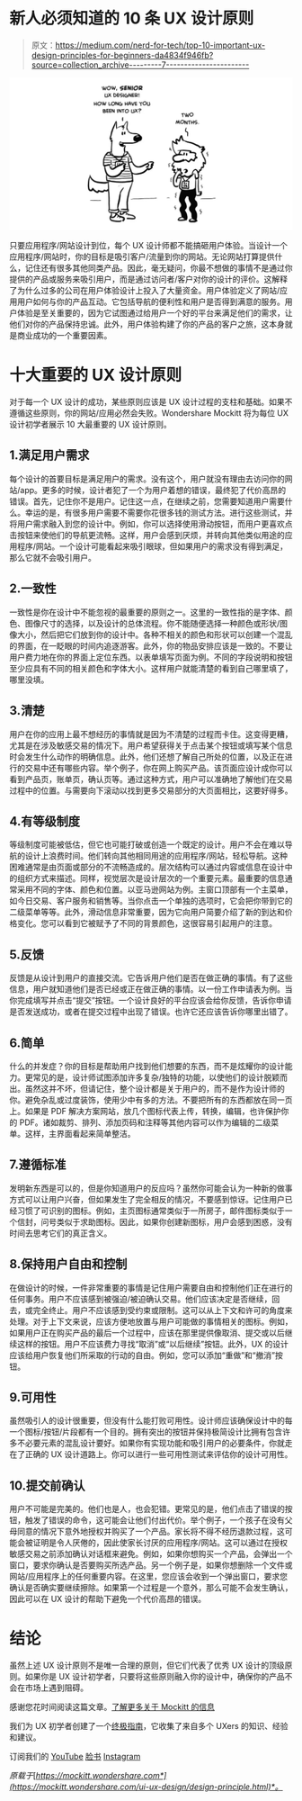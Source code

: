 # 新人必须知道的 10 条 UX 设计原则

> 原文：<https://medium.com/nerd-for-tech/top-10-important-ux-design-principles-for-beginners-da4834f946fb?source=collection_archive---------7----------------------->

![](img/3ea684af9b195f3c2301cbe62002f534.png)

只要应用程序/网站设计到位，每个 UX 设计师都不能搞砸用户体验。当设计一个应用程序/网站时，你的目标是吸引客户/流量到你的网站。无论网站打算提供什么，记住还有很多其他同类产品。因此，毫无疑问，你最不想做的事情不是通过你提供的产品或服务来吸引用户，而是通过访问者/客户对你的设计的评价。这解释了为什么过多的公司在用户体验设计上投入了大量资金。用户体验定义了网站/应用用户如何与你的产品互动。它包括导航的便利性和用户是否得到满意的服务。用户体验是至关重要的，因为它试图通过给用户一个好的平台来满足他们的需求，让他们对你的产品保持忠诚。此外，用户体验构建了你的产品的客户之旅，这本身就是商业成功的一个重要因素。

# 十大重要的 UX 设计原则

对于每一个 UX 设计的成功，某些原则应该是 UX 设计过程的支柱和基础。如果不遵循这些原则，你的网站/应用必然会失败。Wondershare Mockitt 将为每位 UX 设计初学者展示 10 大最重要的 UX 设计原则。

## 1.满足用户需求

每个设计的首要目标是满足用户的需求。没有这个，用户就没有理由去访问你的网站/app。更多的时候，设计者犯了一个为用户着想的错误，最终犯了代价高昂的错误。首先，记住你不是用户。记住这一点，在继续之前，您需要知道用户需要什么。幸运的是，有很多用户需要不需要你花很多钱的测试方法。进行这些测试，并将用户需求融入到您的设计中。例如，你可以选择使用滑动按钮，而用户更喜欢点击按钮来使他们的导航更流畅。这样，用户会感到厌烦，并转向其他类似用途的应用程序/网站。一个设计可能看起来吸引眼球，但如果用户的需求没有得到满足，那么它就不会吸引用户。

## 2.一致性

一致性是你在设计中不能忽视的最重要的原则之一。这里的一致性指的是字体、颜色、图像尺寸的选择，以及设计的总体流程。你不能随便选择一种颜色或形状/图像大小，然后把它们放到你的设计中。各种不相关的颜色和形状可以创建一个混乱的界面，在一眨眼的时间内追逐游客。此外，你的物品安排应该是一致的。不要让用户费力地在你的界面上定位东西。以表单填写页面为例。不同的字段说明和按钮至少应具有不同的相关颜色和字体大小。这样用户就能清楚的看到自己哪里填了，哪里没填。

## 3.清楚

用户在你的应用上最不想经历的事情就是因为不清楚的过程而卡住。这变得更糟，尤其是在涉及敏感交易的情况下。用户希望获得关于点击某个按钮或填写某个信息时会发生什么动作的明确信息。此外，他们还想了解自己所处的位置，以及正在进行的交易中还有哪些内容。举个例子，你在网上购买产品。该页面应设计成你可以看到产品页，账单页，确认页等。通过这种方式，用户可以准确地了解他们在交易过程中的位置。与需要向下滚动以找到更多交易部分的大页面相比，这要好得多。

## 4.有等级制度

等级制度可能被低估，但它也可能打破或创造一个既定的设计。用户不会在难以导航的设计上浪费时间。他们转向其他相同用途的应用程序/网站，轻松导航。这种困难通常是由页面或部分的不流畅造成的。层次结构可以通过内容或信息在设计中的组织方式来描述。同样，视觉层次是设计层次的一个重要元素。最重要的信息通常采用不同的字体、颜色和位置。以亚马逊网站为例。主窗口顶部有一个主菜单，如今日交易、客户服务和销售等。当你点击一个单独的选项时，它会把你带到它的二级菜单等等。此外，滑动信息非常重要，因为它向用户简要介绍了新的到达和价格变化。您可以看到它被赋予了不同的背景颜色，这很容易引起用户的注意。

## 5.反馈

反馈是从设计到用户的直接交流。它告诉用户他们是否在做正确的事情。有了这些信息，用户就知道他们是否已经或正在做正确的事情。以一份工作申请表为例。当你完成填写并点击“提交”按钮。一个设计良好的平台应该会给你反馈，告诉你申请是否发送成功，或者在提交过程中出现了错误。也许它还应该告诉你哪里出错了。

## 6.简单

什么的并发症？你的目标是帮助用户找到他们想要的东西，而不是炫耀你的设计能力。更常见的是，设计师试图添加许多复杂/独特的功能，以使他们的设计脱颖而出。虽然这并不坏，但请记住，整个设计都是关于用户的，而不是作为设计师的你。避免杂乱或过度装饰，使用少中有多的方法。不要把所有的东西都放在同一页上。如果是 PDF 解决方案网站，放几个图标代表上传，转换，编辑，也许保护你的 PDF。诸如裁剪、排列、添加页码和注释等其他内容可以作为编辑的二级菜单。这样，主界面看起来简单整洁。

## 7.遵循标准

发明新东西是可以的，但是你知道用户的反应吗？虽然你可能会认为一种新的做事方式可以让用户兴奋，但如果发生了完全相反的情况，不要感到惊讶。记住用户已经习惯了可识别的图标。例如，主页图标通常类似于一所房子，邮件图标类似于一个信封，问号类似于求助图标。因此，如果你创建新图标，用户会感到困惑，没有时间去思考它们的真正含义。

## 8.保持用户自由和控制

在做设计的时候，一件非常重要的事情是记住用户需要自由和控制他们正在进行的任何事务。用户不应该感到被强迫/被迫确认交易。他们应该决定是否继续，回去，或完全终止。用户不应该感到受约束或限制。这可以从上下文和许可的角度来处理。对于上下文来说，应该方便地放置与用户可能做的事情相关的图标。例如，如果用户正在购买产品的最后一个过程中，应该在那里提供像取消、提交或以后继续这样的按钮。用户不应该费力寻找“取消”或“以后继续”按钮。此外，UX 的设计应该给用户恢复他们所采取的行动的自由。例如，您可以添加“重做”和“撤消”按钮。

## 9.可用性

虽然吸引人的设计很重要，但没有什么能打败可用性。设计师应该确保设计中的每一个图标/按钮/片段都有一个目的。拥有突出的按钮并保持极简设计比拥有包含许多不必要元素的混乱设计要好。如果你有实现功能和吸引用户的必要条件，你就走在了正确的 UX 设计道路上。你可以进行一些可用性测试来评估你的设计可用性。

## 10.提交前确认

用户不可能是完美的。他们也是人，也会犯错。更常见的是，他们点击了错误的按钮，触发了错误的命令，这可能会让他们付出代价。举个例子，一个孩子在没有父母同意的情况下意外地授权并购买了一个产品。家长将不得不经历退款过程，这可能会被证明是令人厌倦的，因此使家长讨厌的应用程序/网站。这可以通过在授权敏感交易之前添加确认对话框来避免。例如，如果你想购买一个产品，会弹出一个窗口，要求你确认是否要购买所选产品。另一个例子是，如果你想删除一个文件或网站/应用程序上的任何重要内容。在这里，您应该会收到一个弹出窗口，要求您确认是否确实要继续擦除。如果第一个过程是一个意外，那么可能不会发生确认，因此可以在 UX 设计的帮助下避免一个代价高昂的错误。

# 结论

虽然上述 UX 设计原则不是唯一合理的原则，但它们代表了优秀 UX 设计的顶级原则。如果你是 UX 设计初学者，只要将这些原则融入你的设计中，确保你的产品不会在市场上遇到阻碍。

感谢您花时间阅读这篇文章。[了解更多关于 Mockitt 的信息](https://bit.ly/3ewCXuz)

我们为 UX 初学者创建了一个[终极指南](https://bit.ly/2OLPPlW)，它收集了来自多个 UXers 的知识、经验和建议。

订阅我们的 [YouTube](https://www.youtube.com/channel/UCESxamaRS8nOGpWYvP1VSqA) [脸书](https://www.facebook.com/mockitt) [Instagram](https://www.instagram.com/wondershare.mockitt/)

*原载于*[*https://mockitt.wondershare.com*](https://mockitt.wondershare.com/ui-ux-design/design-principle.html)*。*